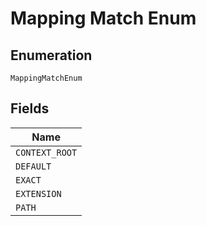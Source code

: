 
# Mapping Match Enum

## Enumeration

`MappingMatchEnum`

## Fields

| Name |
|  --- |
| `CONTEXT_ROOT` |
| `DEFAULT` |
| `EXACT` |
| `EXTENSION` |
| `PATH` |

